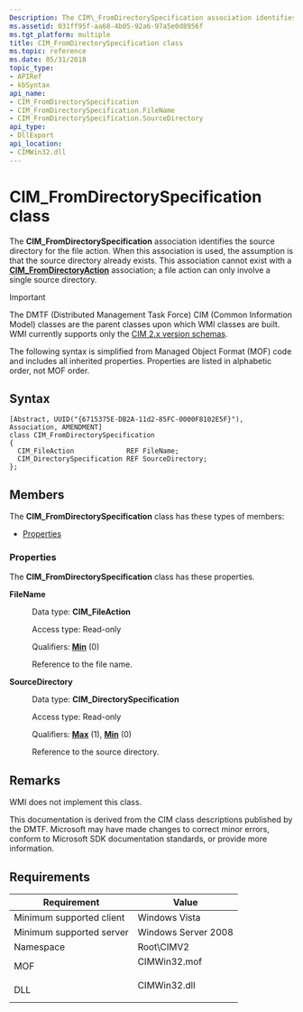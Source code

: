 ```yaml
---
Description: The CIM\_FromDirectorySpecification association identifies the source directory for the file action.
ms.assetid: 031ff95f-aa68-4b05-92a6-97a5e0d8956f
ms.tgt_platform: multiple
title: CIM_FromDirectorySpecification class
ms.topic: reference
ms.date: 05/31/2018
topic_type: 
- APIRef
- kbSyntax
api_name: 
- CIM_FromDirectorySpecification
- CIM_FromDirectorySpecification.FileName
- CIM_FromDirectorySpecification.SourceDirectory
api_type: 
- DllExport
api_location: 
- CIMWin32.dll
---
```


# CIM\_FromDirectorySpecification class

The **CIM\_FromDirectorySpecification** association identifies the source directory for the file action. When this association is used, the assumption is that the source directory already exists. This association cannot exist with a [**CIM\_FromDirectoryAction**](cim-fromdirectoryaction.md) association; a file action can only involve a single source directory.

> [!IMPORTANT]
> The DMTF (Distributed Management Task Force) CIM (Common Information Model) classes are the parent classes upon which WMI classes are built. WMI currently supports only the [CIM 2.x version schemas](https://dmtf.org/standards/cim/schemas).

 

The following syntax is simplified from Managed Object Format (MOF) code and includes all inherited properties. Properties are listed in alphabetic order, not MOF order.

## Syntax

``` syntax
[Abstract, UUID("{6715375E-DB2A-11d2-85FC-0000F8102E5F}"), Association, AMENDMENT]
class CIM_FromDirectorySpecification
{
  CIM_FileAction             REF FileName;
  CIM_DirectorySpecification REF SourceDirectory;
};
```

## Members

The **CIM\_FromDirectorySpecification** class has these types of members:

-   [Properties](#properties)

### Properties

The **CIM\_FromDirectorySpecification** class has these properties.

<dl> <dt>

**FileName**
</dt> <dd> <dl> <dt>

Data type: **CIM\_FileAction**
</dt> <dt>

Access type: Read-only
</dt> <dt>

Qualifiers: [**Min**](/windows/desktop/WmiSdk/standard-qualifiers) (0)
</dt> </dl>

Reference to the file name.

</dd> <dt>

**SourceDirectory**
</dt> <dd> <dl> <dt>

Data type: **CIM\_DirectorySpecification**
</dt> <dt>

Access type: Read-only
</dt> <dt>

Qualifiers: [**Max**](/windows/desktop/WmiSdk/standard-qualifiers) (1), [**Min**](/windows/desktop/WmiSdk/standard-qualifiers) (0)
</dt> </dl>

Reference to the source directory.

</dd> </dl>

## Remarks

WMI does not implement this class.

This documentation is derived from the CIM class descriptions published by the DMTF. Microsoft may have made changes to correct minor errors, conform to Microsoft SDK documentation standards, or provide more information.

## Requirements



| Requirement | Value |
|-------------------------------------|-----------------------------------------------------------------------------------------|
| Minimum supported client<br/> | Windows Vista<br/>                                                                |
| Minimum supported server<br/> | Windows Server 2008<br/>                                                          |
| Namespace<br/>                | Root\\CIMV2<br/>                                                                  |
| MOF<br/>                      | <dl> <dt>CIMWin32.mof</dt> </dl> |
| DLL<br/>                      | <dl> <dt>CIMWin32.dll</dt> </dl> |



 

